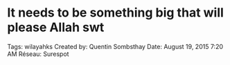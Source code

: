 # lt needs to be something big that will please Allah swt

Tags: wilayahks
Created by: Quentin Sombsthay
Date: August 19, 2015 7:20 AM
Réseau: Surespot